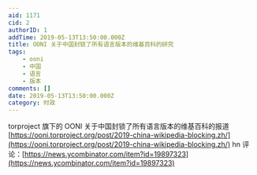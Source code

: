 ```yaml
---
aid: 1171
cid: 2
authorID: 1
addTime: 2019-05-13T13:50:00.000Z
title: OONI 关于中国封锁了所有语言版本的维基百科的研究
tags:
    - ooni
    - 中国
    - 语言
    - 版本
comments: []
date: 2019-05-13T13:50:00.000Z
category: 时政
---
```


torproject 旗下的 OONI 关于中国封锁了所有语言版本的维基百科的报道 [https://ooni.torproject.org/post/2019-china-wikipedia-blocking.zh/](https://ooni.torproject.org/post/2019-china-wikipedia-blocking.zh/) hn 评论：[https://news.ycombinator.com/item?id=19897323](https://news.ycombinator.com/item?id=19897323)
